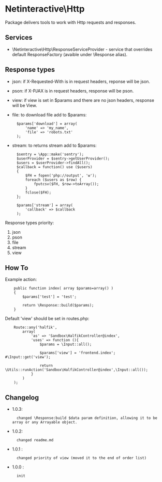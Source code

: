 Netinteractive\Http
===================

Package delivers tools to work with Http requests and responses.

## Services
 * \Netinteractive\Http\ResponseServiceProvider - service that overrides default ResponseFactory (avaible under \Response alias).
 
 
## Response types

* json: if X-Requested-With is in request headers, reponse will be json.
* pson: if X-PJAX is in request headers, response will be pson.
* view: if view is set in $params and there are no json headers, response will be View.
* file: to download file add to $params:
    
        $params['download'] = array(
            'name' => 'my_name',
            'file' => 'robots.txt'
        );

* stream: to returns stream add to $params:
        
        $sentry = \App::make('sentry');
        $userProvider = $sentry->getUserProvider();
        $users = $userProvider->findAll();
        $callback = function() use ($users)
        {
            $FH = fopen('php://output', 'w');
            foreach ($users as $row) {
                fputcsv($FH, $row->toArray());
            }
            fclose($FH);
        };
    
        $params['stream'] = array(
            'callback' => $callback
        );

Response types priority:

1. json
2. pson
3. file
4. stream
5. view

 
## How To

Example action:
  
        public function index( array $params=array() )
        {
            $params['test'] = 'test';
    
            return \Response::build($params);
        }

Default 'view' should be set in routes.php:

        Route::any('halfik',
            array(
                'as' => 'Sandbox\HalfikController@index',
                'uses' => function (){
                    $params = \Input::all();
                    
                    $params['view'] = 'frontend.index'; #\Input::get('view');
                    
                    return \Utils::runAction('Sandbox\HalfikController@index',\Input::all());
                }
            )
        );
        


## Changelog

* 1.0.3:

        changed \Response:build $data param definition, allowing it to be array or any Arrayable object.

* 1.0.2:

        changed readme.md

* 1.0.1 : 

        changed priority of view (moved it to the end of order list)

* 1.0.0 : 

        init